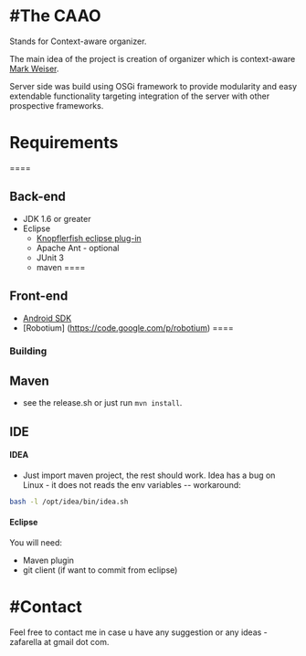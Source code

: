 
#The CAAO
====
Stands for Context-aware organizer.

The main idea of the project is creation of organizer which is context-aware [Mark Weiser](http://en.wikipedia.org/wiki/Mark_Weiser).

Server side was build using OSGi framework to provide modularity and easy extendable functionality targeting integration of the server with other
prospective frameworks.



# Requirements
====
## Back-end
* JDK 1.6 or greater
* Eclipse
  * [Knopflerfish eclipse plug-in](http://www.knopflerfish.org/eclipse_plugin.html)
  * Apache Ant - optional
  * JUnit 3
  * maven
====
## Front-end
  * [Android SDK](http://developer.android.com/sdk/installing/index.html?pkg=tools)
  * [Robotium] (https://code.google.com/p/robotium)
====
### Building
  ## Maven
  * see the release.sh or just run ```mvn install```.

## IDE
#### IDEA
* Just import maven project, the rest should work. Idea has a bug on Linux - it does not reads the env variables -- workaround: 
```bash
bash -l /opt/idea/bin/idea.sh
```
#### Eclipse
You will need:
* Maven plugin
* git client (if want to commit from eclipse)

#Contact
===
Feel free to contact me in case u have any suggestion or any ideas - zafarella at gmail dot com.
